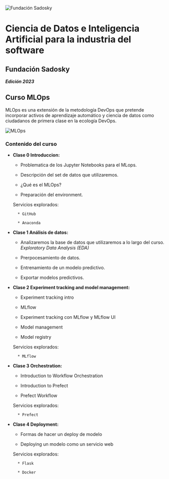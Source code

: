 ![Fundación Sadosky](https://fundacionsadosky.org.ar/wp-content/uploads/2022/08/logo.png)

# **Ciencia de Datos e Inteligencia Artificial para la industria del software**

## Fundación Sadosky

***Edición 2023*** 

## Curso MLOps

MLOps es una extensión de la metodología DevOps que pretende incorporar activos de aprendizaje automático y ciencia de datos como ciudadanos de primera clase en la ecología DevOps.

![MLOps](https://upload.wikimedia.org/wikipedia/commons/thumb/5/56/MLOps_venn_diagram.png/733px-MLOps_venn_diagram.png)

### Contenido del curso

* **Clase 0 Introduccion:**

    * Problematica de los Jupyter Notebooks para el MLops.

    * Descripción del set de datos que utilizaremos.

    * ¿Qué es el MLOps?

    * Preparación del environment.

    Servicios explorados:

        * GitHub

        * Anaconda

* **Clase 1 Análisis de datos:**
    
    * Analizaremos la base de datos que utilizaremos a lo largo del curso.
    *Exploratory Data Analysis (EDA)*

    * Prerpocesamiento de datos. 

    * Entrenamiento de un modelo predictivo. 

    * Exportar modelos predictivos. 

* **Clase 2 Experiment tracking and model management:**

    * Experiment tracking intro
    
    * MLflow

    * Experiment tracking con MLflow y MLflow UI

    * Model management

    * Model registry

    Servicios explorados:

        * MLflow

* **Clase 3 Orchestration:**
    
    * Introduction to Workflow Orchestration

    * Introduction to Prefect

    * Prefect Workflow

    Servicios explorados:

        * Prefect


* **Clase 4 Deployment:**

    * Formas de hacer un deploy de modelo

    * Deploying un modelo como un servicio web
    
    Servicios explorados:
    
        * Flask
        
        * Docker